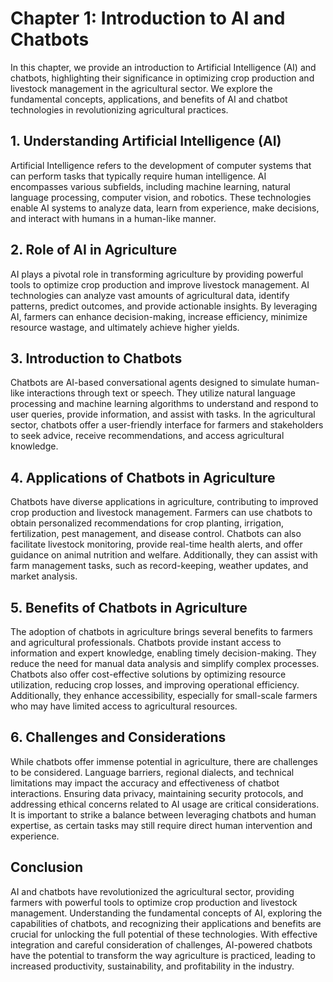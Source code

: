 Chapter 1: Introduction to AI and Chatbots
==========================================

In this chapter, we provide an introduction to Artificial Intelligence (AI) and chatbots, highlighting their significance in optimizing crop production and livestock management in the agricultural sector. We explore the fundamental concepts, applications, and benefits of AI and chatbot technologies in revolutionizing agricultural practices.

**1. Understanding Artificial Intelligence (AI)**
-------------------------------------------------

Artificial Intelligence refers to the development of computer systems that can perform tasks that typically require human intelligence. AI encompasses various subfields, including machine learning, natural language processing, computer vision, and robotics. These technologies enable AI systems to analyze data, learn from experience, make decisions, and interact with humans in a human-like manner.

**2. Role of AI in Agriculture**
--------------------------------

AI plays a pivotal role in transforming agriculture by providing powerful tools to optimize crop production and improve livestock management. AI technologies can analyze vast amounts of agricultural data, identify patterns, predict outcomes, and provide actionable insights. By leveraging AI, farmers can enhance decision-making, increase efficiency, minimize resource wastage, and ultimately achieve higher yields.

**3. Introduction to Chatbots**
-------------------------------

Chatbots are AI-based conversational agents designed to simulate human-like interactions through text or speech. They utilize natural language processing and machine learning algorithms to understand and respond to user queries, provide information, and assist with tasks. In the agricultural sector, chatbots offer a user-friendly interface for farmers and stakeholders to seek advice, receive recommendations, and access agricultural knowledge.

**4. Applications of Chatbots in Agriculture**
----------------------------------------------

Chatbots have diverse applications in agriculture, contributing to improved crop production and livestock management. Farmers can use chatbots to obtain personalized recommendations for crop planting, irrigation, fertilization, pest management, and disease control. Chatbots can also facilitate livestock monitoring, provide real-time health alerts, and offer guidance on animal nutrition and welfare. Additionally, they can assist with farm management tasks, such as record-keeping, weather updates, and market analysis.

**5. Benefits of Chatbots in Agriculture**
------------------------------------------

The adoption of chatbots in agriculture brings several benefits to farmers and agricultural professionals. Chatbots provide instant access to information and expert knowledge, enabling timely decision-making. They reduce the need for manual data analysis and simplify complex processes. Chatbots also offer cost-effective solutions by optimizing resource utilization, reducing crop losses, and improving operational efficiency. Additionally, they enhance accessibility, especially for small-scale farmers who may have limited access to agricultural resources.

**6. Challenges and Considerations**
------------------------------------

While chatbots offer immense potential in agriculture, there are challenges to be considered. Language barriers, regional dialects, and technical limitations may impact the accuracy and effectiveness of chatbot interactions. Ensuring data privacy, maintaining security protocols, and addressing ethical concerns related to AI usage are critical considerations. It is important to strike a balance between leveraging chatbots and human expertise, as certain tasks may still require direct human intervention and experience.

**Conclusion**
--------------

AI and chatbots have revolutionized the agricultural sector, providing farmers with powerful tools to optimize crop production and livestock management. Understanding the fundamental concepts of AI, exploring the capabilities of chatbots, and recognizing their applications and benefits are crucial for unlocking the full potential of these technologies. With effective integration and careful consideration of challenges, AI-powered chatbots have the potential to transform the way agriculture is practiced, leading to increased productivity, sustainability, and profitability in the industry.
